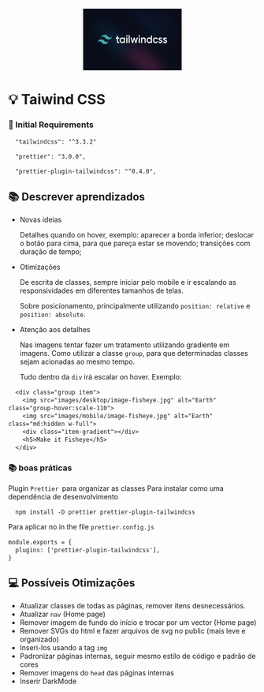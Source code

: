 <p align="center">
<img src="mini-projects/tailwindcss.png" width="200" height="125"></p>

# 💡 Taiwind CSS

### 🌟 Initial Requirements

```shell
  "tailwindcss": "^3.3.2"
```

```shell
  "prettier": "3.0.0",
```

```shell
  "prettier-plugin-tailwindcss": "^0.4.0",
```

## 📚 Descrever aprendizados

- Novas ideias
  
  Detalhes quando on hover, exemplo: aparecer a borda inferior; deslocar o botão para cima, para que pareça estar se movendo; transições com duração de tempo;


- Otimizações

  De escrita de classes, sempre iniciar pelo mobile e ir escalando as responsividades em diferentes tamanhos de telas. 

  Sobre posicionamento, principalmente utilizando `position: relative` e `position: absolute`.

- Atenção aos detalhes

  Nas imagens tentar fazer um tratamento utilizando gradiente em imagens.
  Como utilizar a classe `group`, para que determinadas classes sejam acionadas ao mesmo tempo.

  Tudo dentro da `div` irá escalar on hover. Exemplo:

```shell
  <div class="group item">
    <img src="images/desktop/image-fisheye.jpg" alt="Earth" class="group-hover:scale-110">
    <img src="images/mobile/image-fisheye.jpg" alt="Earth" class="md:hidden w-full">
    <div class="item-gradient"></div>
    <h5>Make it Fisheye</h5>
  </div>
```

### 📚 boas práticas

Plugin `Prettier `para organizar as classes
Para instalar como uma dependência de desenvolvimento

```shell
  npm install -D prettier prettier-plugin-tailwindcss
```

Para aplicar no in the file `prettier.config.js`

```shell
module.exports = {
  plugins: ['prettier-plugin-tailwindcss'],
}
```

## 💻 Possíveis Otimizações

- Atualizar classes de todas as páginas, remover itens desnecessários.
- Atualizar `nav` (Home page)
- Remover imagem de fundo do início e trocar por um vector (Home page)
- Remover SVGs do html e fazer arquivos de svg no public (mais leve e organizado)
- Inseri-los usando a tag `img`
- Padronizar páginas internas, seguir mesmo estilo de código e padrão de cores
- Remover imagens do `head` das páginas internas
- Inserir DarkMode

